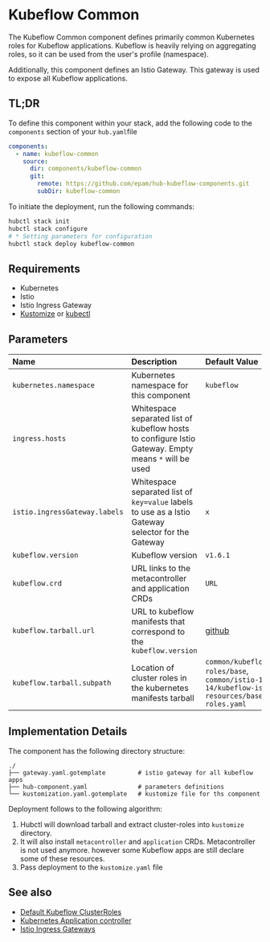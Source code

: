 # Kubeflow Common

The Kubeflow Common component defines primarily common Kubernetes roles for Kubeflow applications. Kubeflow is heavily
relying on aggregating roles, so it can be used from the user's profile (namespace).

Additionally, this component defines an Istio Gateway. This gateway is used to expose all Kubeflow applications.

## TL;DR

To define this component within your stack, add the following code to the `components` section of your  `hub.yaml`file

```yaml
components:
  - name: kubeflow-common
    source:
      dir: components/kubeflow-common
      git:
        remote: https://github.com/epam/hub-kubeflow-components.git
        subDir: kubeflow-common
```

To initiate the deployment, run the following commands:

```bash
hubctl stack init
hubctl stack configure
# * Setting parameters for configuration
hubctl stack deploy kubeflow-common
```

## Requirements

* Kubernetes
* Istio
* Istio Ingress Gateway
* [Kustomize](https://kustomize.io/) or [kubectl](https://kubernetes.io/docs/tasks/tools/install-kubectl/)

## Parameters

| Name                          | Description                                                                                          | Default Value                                                                                      |
|:------------------------------|:-----------------------------------------------------------------------------------------------------|:---------------------------------------------------------------------------------------------------|
| `kubernetes.namespace`        | Kubernetes namespace for this component                                                              | `kubeflow`                                                                                         |
| `ingress.hosts`               | Whitespace separated list of kubeflow hosts to configure Istio Gateway. Empty means `*` will be used |                                                                                                    |
| `istio.ingressGateway.labels` | Whitespace separated list of `key=value` labels to use as a Istio Gateway selector for the Gateway   | `x`                                                                                                |
| `kubeflow.version`            | Kubeflow version                                                                                     | `v1.6.1`                                                                                           |
| `kubeflow.crd`                | URL links to the metacontroller and application CRDs                                                 | `URL`                                                                                              |
| `kubeflow.tarball.url`        | URL to kubeflow manifests that correspond to the `kubeflow.version`                                  | [github](https://github.com/kubeflow/manifests/archive/v1.6.1.tar.gz)                              |
| `kubeflow.tarball.subpath`    | Location of cluster roles in the kubernetes manifests tarball                                        | `common/kubeflow-roles/base`, `common/istio-1-14/kubeflow-istio-resources/base/cluster-roles.yaml` |

## Implementation Details

The component has the following directory structure:

```text
./
├── gateway.yaml.gotemplate         # istio gateway for all kubeflow apps
├── hub-component.yaml              # parameters definitions
└── kustomization.yaml.gotemplate   # kustomize file for ths component
```

Deployment follows to the following algorithm:

1. Hubctl will download tarball and extract cluster-roles into `kustomize` directory.
2. It will also install `metacontroller` and `application` CRDs. Metacontroller is not used anymore. however some
   Kubeflow apps are still declare some of these resources.
3. Pass deployment to the `kustomize.yaml` file

## See also

* [Default Kubeflow ClusterRoles](https://github.com/kubeflow/manifests/blob/v1.6-branch/common/kubeflow-roles/base/cluster-roles.yaml)
* [Kubernetes Application controller](https://github.com/kubernetes-sigs/application)
* [Istio Ingress Gateways](https://istio.io/latest/docs/tasks/traffic-management/ingress/ingress-control/)
